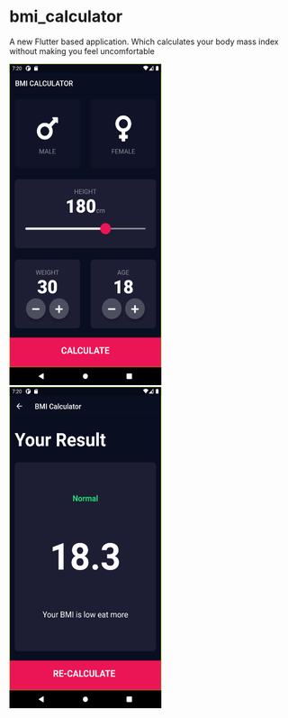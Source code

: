 # bmi_calculator

A new Flutter based application. Which calculates your body mass index without making you feel uncomfortable

<img src=images/ss1.png width="270" height="570">    <img src=images/ss2.png width="270" height="570">
